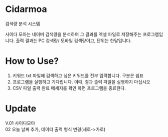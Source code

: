 # Cidarmoa
검색량 분석 시스템

사이다 모아는 네이버 검색량을 분석하여 그 결과를 엑셀 파일로 저장해주는 프로그램입니다.
출력 결과는 PC 검색량/ 모바일 검색량이고, 단위는 한달입니다.


# How to Use?

1) 키워드 txt 파일에 검색하고 싶은 키워드를 전부 입력합니다. 구분은 쉼표
2) 프로그램을 실행하고 기다립니다. 이때, 결과 출력 파일을 실행하지 마십시오
3) CSV 파일 출력 완료 메세지를 확인 하면 프로그램을 종료한다.


# Update

V.01 사이다모아<a></a>  
  02 오늘 날짜 추가, 데이터 출력 형식 변경(세로->가로)

